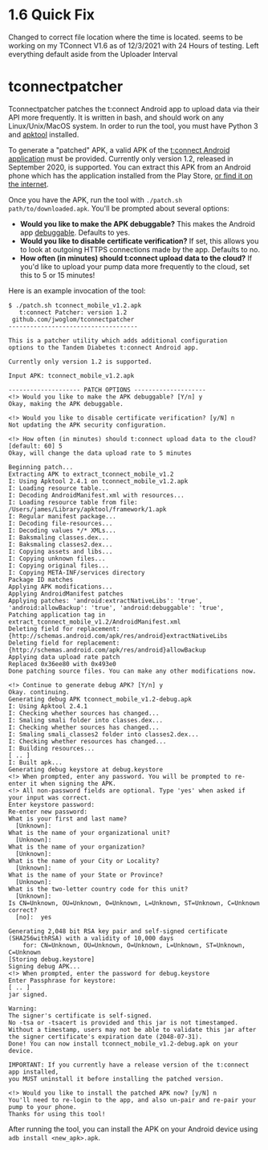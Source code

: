 # 1.6 Quick Fix
Changed to correct file location where the time is located.
seems to be working on my TConnect V1.6 as of 12/3/2021 with 24 Hours of testing.
Left everything default aside from the Uploader Interval 

# tconnectpatcher
Tconnectpatcher patches the t:connect Android app to upload data via their API more frequently.
It is written in bash, and should work on any Linux/Unix/MacOS system.
In order to run the tool, you must have Python 3 and [apktool](https://ibotpeaches.github.io/Apktool/install/) installed.

To generate a "patched" APK, a valid APK of the [t:connect Android application](https://play.google.com/store/apps/details?id=com.tandemdiabetes.tconnect) must be provided.
Currently only version 1.2, released in September 2020, is supported.
You can extract this APK from an Android phone which has the application installed from the Play Store, [or find it on the internet](http://google.com/search?q=com.tandemdiabetes.tconnect+1.2+android+apk).

Once you have the APK, run the tool with `./patch.sh path/to/downloaded.apk`.
You'll be prompted about several options:

* **Would you like to make the APK debuggable?** This makes the Android app [debuggable](https://developer.android.com/guide/topics/manifest/application-element#debug). Defaults to yes.
* **Would you like to disable certificate verification?** If set, this allows you to look at outgoing HTTPS connections made by the app. Defaults to no.
* **How often (in minutes) should t:connect upload data to the cloud?** If you'd like to upload your pump data more frequently to the cloud, set this to 5 or 15 minutes!

Here is an example invocation of the tool:

```
$ ./patch.sh tconnect_mobile_v1.2.apk
   t:connect Patcher: version 1.2
 github.com/jwoglom/tconnectpatcher
------------------------------------

This is a patcher utility which adds additional configuration
options to the Tandem Diabetes t:connect Android app.

Currently only version 1.2 is supported.

Input APK: tconnect_mobile_v1.2.apk

-------------------- PATCH OPTIONS --------------------
<!> Would you like to make the APK debuggable? [Y/n] y
Okay, making the APK debuggable.

<!> Would you like to disable certificate verification? [y/N] n
Not updating the APK security configuration.

<!> How often (in minutes) should t:connect upload data to the cloud? [default: 60] 5
Okay, will change the data upload rate to 5 minutes

Beginning patch...
Extracting APK to extract_tconnect_mobile_v1.2
I: Using Apktool 2.4.1 on tconnect_mobile_v1.2.apk
I: Loading resource table...
I: Decoding AndroidManifest.xml with resources...
I: Loading resource table from file: /Users/james/Library/apktool/framework/1.apk
I: Regular manifest package...
I: Decoding file-resources...
I: Decoding values */* XMLs...
I: Baksmaling classes.dex...
I: Baksmaling classes2.dex...
I: Copying assets and libs...
I: Copying unknown files...
I: Copying original files...
I: Copying META-INF/services directory
Package ID matches
Applying APK modifications...
Applying AndroidManifest patches
Applying patches: 'android:extractNativeLibs': 'true', 'android:allowBackup': 'true', 'android:debuggable': 'true',
Patching application tag in extract_tconnect_mobile_v1.2/AndroidManifest.xml
Deleting field for replacement: {http://schemas.android.com/apk/res/android}extractNativeLibs
Deleting field for replacement: {http://schemas.android.com/apk/res/android}allowBackup
Applying data upload rate patch
Replaced 0x36ee80 with 0x493e0
Done patching source files. You can make any other modifications now.

<!> Continue to generate debug APK? [Y/n] y
Okay. continuing.
Generating debug APK tconnect_mobile_v1.2-debug.apk
I: Using Apktool 2.4.1
I: Checking whether sources has changed...
I: Smaling smali folder into classes.dex...
I: Checking whether sources has changed...
I: Smaling smali_classes2 folder into classes2.dex...
I: Checking whether resources has changed...
I: Building resources...
[ .. ]
I: Built apk...
Generating debug keystore at debug.keystore
<!> When prompted, enter any password. You will be prompted to re-enter it when signing the APK.
<!> All non-password fields are optional. Type 'yes' when asked if your input was correct.
Enter keystore password:
Re-enter new password:
What is your first and last name?
  [Unknown]:
What is the name of your organizational unit?
  [Unknown]:
What is the name of your organization?
  [Unknown]:
What is the name of your City or Locality?
  [Unknown]:
What is the name of your State or Province?
  [Unknown]:
What is the two-letter country code for this unit?
  [Unknown]:
Is CN=Unknown, OU=Unknown, O=Unknown, L=Unknown, ST=Unknown, C=Unknown correct?
  [no]:  yes

Generating 2,048 bit RSA key pair and self-signed certificate (SHA256withRSA) with a validity of 10,000 days
	for: CN=Unknown, OU=Unknown, O=Unknown, L=Unknown, ST=Unknown, C=Unknown
[Storing debug.keystore]
Signing debug APK...
<!> When prompted, enter the password for debug.keystore
Enter Passphrase for keystore:
[ .. ]
jar signed.

Warning:
The signer's certificate is self-signed.
No -tsa or -tsacert is provided and this jar is not timestamped. Without a timestamp, users may not be able to validate this jar after the signer certificate's expiration date (2048-07-31).
Done! You can now install tconnect_mobile_v1.2-debug.apk on your device.

IMPORTANT: If you currently have a release version of the t:connect app installed,
you MUST uninstall it before installing the patched version.

<!> Would you like to install the patched APK now? [y/N] n
You'll need to re-login to the app, and also un-pair and re-pair your pump to your phone.
Thanks for using this tool!
```

After running the tool, you can install the APK on your Android device using `adb install <new_apk>.apk`.
